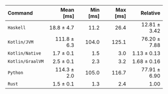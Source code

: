 | Command | Mean [ms] | Min [ms] | Max [ms] | Relative |
|:---|---:|---:|---:|---:|
| `Haskell` | 18.8 ± 4.7 | 11.2 | 26.4 | 12.81 ± 3.42 |
| `Kotlin/JVM` | 111.8 ± 6.3 | 104.0 | 125.1 | 76.20 ± 7.88 |
| `Kotlin/Native` | 1.7 ± 0.1 | 1.5 | 3.0 | 1.13 ± 0.13 |
| `Kotlin/GraalVM` | 2.5 ± 0.1 | 2.3 | 3.2 | 1.68 ± 0.16 |
| `Python` | 114.3 ± 2.0 | 105.0 | 116.7 | 77.91 ± 6.90 |
| `Rust` | 1.5 ± 0.1 | 1.3 | 2.4 | 1.00 |
